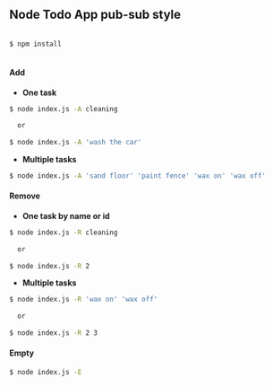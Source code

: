 ## Node Todo App pub-sub style

```bash
  
$ npm install
  
```

#### Add
* __One task__
 
```bash
$ node index.js -A cleaning 
  
  or
    
$ node index.js -A 'wash the car' 
```

* __Multiple tasks__
 
```bash
$ node index.js -A 'sand floor' 'paint fence' 'wax on' 'wax off' 
```

#### Remove
* __One task by name or id__
 
```bash
$ node index.js -R cleaning 
  
  or
    
$ node index.js -R 2 
```

* __Multiple tasks__

```bash
$ node index.js -R 'wax on' 'wax off' 
  
  or
    
$ node index.js -R 2 3 
```

#### Empty
```bash
$ node index.js -E 
```